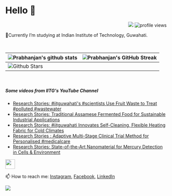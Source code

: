 <h1> Hello 👋  </h1>
<p align='center'>
</p>
<p align="right">
  <img src="https://img.shields.io/github/forks/prabhanjan-jadhav/prabhanjan-jadhav?style=social"></img>
  <img src="https://gpvc.arturio.dev/prabhanjan-jadhav" alt="profile views">
</p>


🏫Currently I’m studying at Indian Institute of Technology, Guwahati. 


<br>

| ![Prabhanjan's github stats](https://github-readme-stats.vercel.app/api?username=prabhanjan-jadhav&show_icons=true&theme=tokyonight) | ![Prabhanjan's GitHub Streak](https://github-readme-streak-stats.herokuapp.com/?user=prabhanjan-jadhav&theme=tokyonight) |
| --- | --- |
| ![Github Stars](https://github-readme-stats.vercel.app/api?username=prabhanjan-jadhav&show_icons=true&locale=en&count_private=true&hide_rank=true&custom_title=My%20GitHub%20Stats&disable_animations=true&theme=tokyonight)

<br>


##### Some videos from IITG's YouTube Channel
<!-- YOUTUBE-VIDEOS-LIST:START -->
- [Research Stories: #iitguwahati&#39;s #scientists Use Fruit Waste to Treat #polluted  #wastewater](https://www.youtube.com/watch?v=0mj4WVlac9Q)
- [Research Stories: Traditional Assamese Fermented Food for Sustainable Industrial Applications](https://www.youtube.com/watch?v=3THi7diV-3k)
- [Research Stories: #iitguwahati Innovates Self-Cleaning, Flexible Heating Fabric for Cold Climates](https://www.youtube.com/watch?v=zpG8Dp14_A8)
- [Research Stories : Adaptive Multi-Stage Clinical Trial Method for Personalised #medicalcare](https://www.youtube.com/watch?v=BuvFiksfIVg)
- [Research Stories: State-of-the-Art Nanomaterial for Mercury Detection in Cells &amp; Environment](https://www.youtube.com/watch?v=m-t0563iNhc)
<!-- YOUTUBE-VIDEOS-LIST:END -->
<p align="left">
<img src = "https://raw.githubusercontent.com/MartinHeinz/MartinHeinz/master/wave.gif" width = 30px>
</p>

📫 How to reach me: [Instagram](https://www.instagram.com/prabhanjanjadhav273/), [Facebook](https://www.facebook.com/profile.php?id=100075065617822), [LinkedIn](https://www.linkedin.com/in/prabhanjan-jadhav-18a176224/)

<p align="left">
  <img src="https://capsule-render.vercel.app/api?type=waving&color=gradient&height=60&section=footer&width=100"/>
</p>
<!--
**prabhanjan-jadhav/prabhanjan-jadhav** is a ✨ _special_ ✨ repository because its `README.md` (this file) appears on your GitHub profile.
